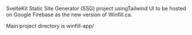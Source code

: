 SvelteKit Static Site Generator (SSG) project usingTailwind UI to be hosted on Google Firebase as the new version of Winfill.ca.

Main project directory is winfill-app/

